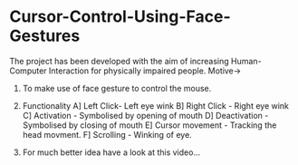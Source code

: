 # Cursor-Control-Using-Face-Gestures

The project has been developed with the aim of increasing Human-Computer Interaction for physically impaired people.
Motive->
1. To make use of face gesture to control the mouse.
2. Functionality
   A] Left Click- Left eye wink
   B] Right Click - Right eye wink
   C] Activation - Symbolised by opening of mouth
   D] Deactivation - Symbolised by closing of mouth
   E] Cursor movement - Tracking the head movment.
   F] Scrolling - Winking of eye.
   
3. For much better idea have a look at this video...

